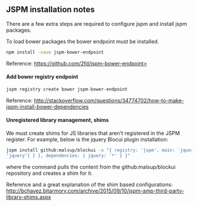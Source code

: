 ﻿JSPM installation notes
-----------------------

There are a few extra steps are required to configure jspm and  install jspm packages.

To load bower packages the bower endpoint must be installed.

```bash
npm install -save jspm-bower-endpoint
```

Reference:
https://github.com/2fd/jspm-bower-endpoint> 


#### Add bower registry endpoint

```bash
jspm registry create bower jspm-bower-endpoint
```

Reference:
http://stackoverflow.com/questions/34774702/how-to-make-jspm-install-bower-dependencies


#### Unregistered library management, shims

We must create shims for JS libraries that aren't registered in the JSPM register.
For example, below is the jquery Blocui plugin installation:

```bash
jspm install github:malsup/blockui -o "{ registry: 'jspm', main: 'jquery.blockUI', shim: { 'jquery.blockUI': { deps: [
'jquery'] } }, dependencies: { jquery: '*' } }"
```

where the command pulls the content from the github:malsup/blockui repository and creates a shim for it.

Reference and a great explanation of the shim based configurations:
http://bchavez.bitarmory.com/archive/2015/09/10/jspm-amp-third-party-library-shims.aspx

